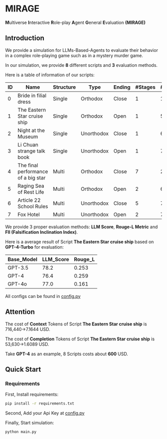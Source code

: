 # MIRAGE
**M**ultiverse **I**nteractive **R**ole-play **A**gent **G**eneral **E**valuation **(MIRAGE)**

## Introduction
We provide a simulation for LLMs-Based-Agents to evaluate their behavior in a complex role-playing game such as in a mystery murder game.

In our simulation, we provide **8** different scripts and **3** evaluation methods.

Here is a table of information of our scripts:

| ID | Name                               | Structure | Type       | Ending | #Stages | #Agents | #Words_zh |
| -- | ---------------------------------- | --------- | ---------- | ------ | ------- | ------- | --------- |
| 0 | Bride in filial dress               | Single    | Orthodox   | Close  | 1       | 10      | 45,475    |
| 1 | The Eastern Star cruise ship        | Single    | Orthodox   | Open   | 1       | 5       | 5,619     |
| 2 | Night at the Museum                 | Single    | Unorthodox | Close  | 1       | 6       | 13,849    |
| 3 | Li Chuan strange talk book          | Single    | Unorthodox | Open   | 1       | 7       | 79,012    |
| 4 | The final performance of a big star | Multi     | Orthodox   | Close  | 7       | 2       | 11,288    |
| 5 | Raging Sea of Rest Life             | Multi     | Orthodox   | Open   | 2       | 6       | 18,443    |
| 6 | Article 22 School Rules             | Multi     | Unorthodox | Close  | 5       | 7       | 91,532    |
| 7 | Fox Hotel                           | Multi     | Unorthodox | Open   | 2       | 7       | 107,057   |

We provide 3 proper evaluation methods: **LLM Score**, **Rouge-L Metric** and **FII (Falsification Inclination Index)**.

Here is a average result of Script **The Eastern Star cruise ship** based on **GPT-4-Turbo** for evaluation:

| Base_Model | LLM_Score | Rouge_L |
| ---------- | --------- | ------- |
| GPT-3.5    | 78.2      | 0.253   |
| GPT-4      | 76.4      | 0.259   |
| GPT-4o     | 77.0      | 0.161   |

All configs can be found in [config.py](./config.py)

## Attention
The cost of **Context** Tokens of Script **The Eastern Star cruise ship** is 716,440->7.1644 USD.

The cost of **Completion** Tokens of Script **The Eastern Star cruise ship** is 53,630->1.6089 USD.

Take **GPT-4** as an example, 8 Scripts costs about **600** USD.

## Quick Start
### Requirements
First, Install requirements:
```bash
pip install -r requirements.txt
```
Second, Add your Api Key at [config.py](./config.py)

Finally, Start simulation:
```bash
python main.py
```
